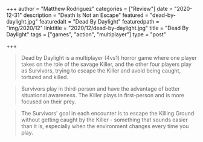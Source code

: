 +++
author = "Matthew Rodriguez"
categories = ["Review"]
date = "2020-12-31"
description = "Death Is Not an Escape"
featured = "dead-by-daylight.jpg"
featuredalt = "Dead By Daylight"
featuredpath = "img/2020/12"
linktitle = "2020/12/dead-by-daylight.jpg"
title = "Dead By Daylight"
tags = ["games", "action", "multiplayer"]
type = "post"

+++

> Dead by Daylight is a multiplayer (4vs1) horror game where one player takes on the role of the savage Killer, and the other four players play as Survivors, trying to escape the Killer and avoid being caught, tortured and killed.

> Survivors play in third-person and have the advantage of better situational awareness. The Killer plays in first-person and is more focused on their prey.

> The Survivors' goal in each encounter is to escape the Killing Ground without getting caught by the Killer - something that sounds easier than it is, especially when the environment changes every time you play.
